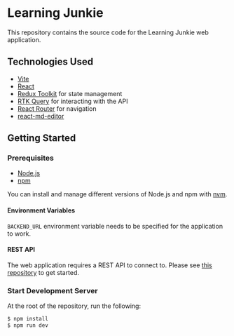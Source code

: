 # Learning Junkie

This repository contains the source code for the Learning Junkie web application.

## Technologies Used

- [Vite](https://vitejs.dev/)
- [React](https://react.dev/)
- [Redux Toolkit](https://redux-toolkit.js.org/) for state management
- [RTK Query](https://redux-toolkit.js.org/rtk-query/overview) for interacting with the API
- [React Router](https://reactrouter.com/en/main) for navigation
- [react-md-editor](https://www.npmjs.com/package/@uiw/react-md-editor)

## Getting Started

### Prerequisites

- [Node.js](https://nodejs.org/en)
- [npm](https://www.npmjs.com/)

You can install and manage different versions of Node.js and npm with [nvm](https://github.com/nvm-sh/nvm).

#### Environment Variables

`BACKEND_URL` environment variable needs to be specified for the application to work.

#### REST API

The web application requires a REST API to connect to. Please see [this repository](https://github.com/junkidesu/learning-junkie-api) to get started.

### Start Development Server

At the root of the repository, run the following:

```sh
$ npm install
$ npm run dev
```

